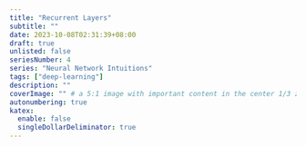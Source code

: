 ```yaml
---
title: "Recurrent Layers"
subtitle: ""
date: 2023-10-08T02:31:39+08:00
draft: true
unlisted: false
seriesNumber: 4
series: "Neural Network Intuitions"
tags: ["deep-learning"]
description: ""
coverImage: "" # a 5:1 image with important content in the center 1/3 zone for best effect
autonumbering: true
katex:
  enable: false
  singleDollarDeliminator: true
---
```

